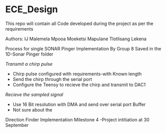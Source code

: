 # ECE_Design
This repo will contain all Code developed during the project as per the requirements 

Authors:
IJ Malemela 
Mpooa Moeketsi 
Mapulane 
Tlotlisang Lekena 

Process for single SONAR Pinger Implementation By Group 8 
Saved in the 1D-Sonar Pinger folder
 
_Transmit a chirp pulse_

- Chirp pulse configured with requirements-with Known length
- Send the chirp through the serial port 
- Configure the Teensy to recieve the chirp and transmit to DAC1

_Recieve the  sampled signal_ 

- Use 16 Bit resolution with DMA and send over serial port Buffer 
- Not sure about the 

Direction Finder  Implementation
Milestone 4 -Project intitiation at 30 September


